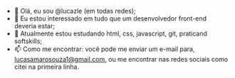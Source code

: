 - 👋 Olá, eu sou @lucazle (em todas redes);
- 👀 Eu estou interessado em tudo que um desenvolvedor front-end deveria estar;
- 🌱 Atualmente estou estudando html, css, javascript, git, praticand softskills;
- 📫 Como me encontrar: você pode me enviar um e-mail para, lucasamarosouza1@gmail.com, ou me encontrar nas redes sociais como citei na primeira linha.

<!---
lucazle/lucazle is a ✨ special ✨ repository because its `README.md` (this file) appears on your GitHub profile.
You can click the Preview link to take a look at your changes.
--->
